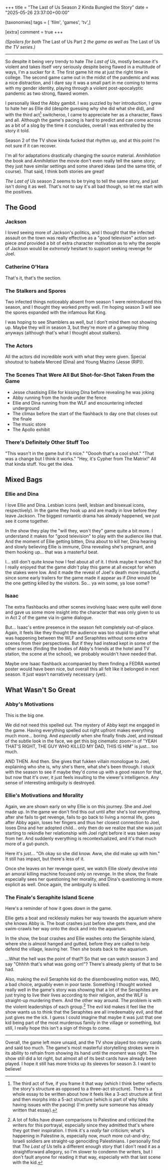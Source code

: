 +++
title = "The Last of Us Season 2 Kinda Bungled the Story"
date = "2025-05-26 23:37:00+00:00"

[taxonomies]
tags = [ 'film', 'games', 'tv',]

[extra]
comment = true
+++

_(Spoilers for both_ The Last of Us Part 2 _the game as well as_ The Last of Us _the TV series.)_

---

So despite it being very trendy to hate _The Last of Us_, mostly because it's violent and takes itself very seriously despite being flawed in a multitude of ways, I'm a sucker for it. The first game hit me at just the right time in college. The second game came out in the midst of the pandemic and was a nice distraction, and I dare say it was a small part in me coming to terms with my gender identity, playing through a violent post-apocalyptic pandemic as two strong, flawed women. 

I personally liked the Abby gambit. I was puzzled by her introduction, I grew to hate her as Ellie did (despite guessing why she did what she did), and with the third act[^third act] switcheroo, I came to appreciate her as a character, flaws and all. Although the game's pacing is hard to predict and can come across as a bit of a slog by the time it concludes, overall I was enthralled by the story it told.

Season 2 of the TV show kinda fucked that rhythm up, and at this point I'm not sure if it can recover.

I'm all for adaptations drastically changing the source material. _Annihilation_ the book and _Annihilation_ the movie don't even really tell the same story; they just have similar settings and some shared ideas (and the same title, of course). That said, I think both stories are great!

_The Last of Us_ season 2 seems to be trying to tell the same story, and just isn't doing it as well. That's not to say it's all bad though, so let me start with the positives.

## The Good

### Jackson

I loved seeing more of Jackson's politics, and I thought that the infected assault on the town was really effective as a "good television" action set-piece _and_ provided a bit of extra character motivation as to why the people of Jackson would be _extremely_ hesitant to support seeking revenge for Joel.

### Catherine O'Hara

That's it, that's the section.

### The Stalkers and Spores

Two infected things noticeably absent from season 1 were reintroduced this season, and I thought they worked pretty well. I'm hoping season 3 will see the spores expanded with the infamous Rat King.

I was hoping to see Shamblers as well, but I don't mind them not showing up. Maybe they will in season 3, but they're more of a gameplay thing anyways (although that's what I thought about stalkers).

### The Actors

All the actors did incredible work with what they were given. Special shoutout to Isabela Merced (Dina) and Young Mazino (Jesse (RIP)).

### The Scenes That Were All But Shot-for-Shot Taken From the Game

- Jesse chastising Ellie for kissing Dina before revealing he was joking
- Abby running from the horde under the fence
- Ellie and Dina running from the WLF and encountering infected underground
- The climax before the start of the flashback to day one that closes out the finale
- The music store
- The Apollo exhibit

### There's Definitely Other Stuff Too

"This wasn't in the game but it's nice." "Ooooh that's a cool shot." "That was a change but I think it works." "Hey, it's Cypher from The Matrix!" All that kinda stuff. You get the idea.

## Mixed Bags

### Ellie and Dina

I love Ellie and Dina. Lesbian icons (well, lesbian and bisexual icons, respectively). In the game they hook up and are madly in love before they leave Jackson. The biggest romantic drama has already happened, we just see it come together.

In the show they play the "will they, won't they" game quite a bit more. I understand it makes for "good television" to play with the audience like that. And the moment of Ellie getting bitten, Dina about to kill her, Dina hearing and slowly believing Ellie is immune, Dina revealing she's pregnant, and them hooking up... that was a masterful beat.

I... still don't quite know how I feel about all of it. I think maybe it works? But I really enjoyed that the game _didn't_ play this game at all except for when the stakes were low. And it made the reveal of Joel's death more impactful, since some early trailers for the game made it appear as if _Dina_ would be the one getting killed by the visitors. So... ya win some, ya lose some?

### Isaac

The extra flashbacks and other scenes involving Isaac were quite well done and gave us some more insight into the character that was only given to us in Act 2 of the game via in-game dialogue.

But... Isaac's entire presence in the season felt completely out-of-place. Again, it feels like they thought the audience was too stupid to gather what was happening between the WLF and Seraphites without some extra scenes from their perspectives. But if they had instead kept in some of the other scenes (finding the bodies of Abby's friends at the hotel and TV station, the scene at the school), we probably wouldn't have needed that. 

Maybe one Isaac flashback accompanied by them finding a FEDRA wanted poster would have been nice, but overall this all felt like it belonged in next season. It just wasn't narratively necessary (yet).

## What Wasn't So Great

### Abby's Motivations

This is the big one. 

We did not need this spelled out. The mystery of Abby kept me engaged in the game. Having everything spelled out right upfront makes everything much more... boring. And _especially_ when she finally finds Joel, and instead of the subtle look in the face, we get this big cinematic zoom-in of "YEAH THAT'S RIGHT, THE GUY WHO KILLED MY DAD, THIS IS HIM" is just... too much.

AND THEN. And then. She gives that fukken villain monologue to Joel, explaining who she is, why she's there, what she's been through. I stuck with the season to see if maybe they'd come up with a good reason for that, but now that it's over, it just feels insulting to the viewer's intelligence. Any sense of interesting ambiguity is destroyed.

### Ellie's Motivations and Morality

Again, we are shown early on why Ellie is on this journey. She and Joel made up. In the game we don't find this out until after she's lost everything, after she fails to get revenge, fails to go back to living a normal life, goes after Abby again, loses her fingers and thus her closest connection to Joel, loses Dina and her adopted child... only then do we realize that she was just starting to rekindle her relationship with Joel right before it was taken away from her. And suddenly everything is recontextualized, and it's that much more of a gut-punch.

Here it's just... "Oh okay so she did know. Aww, she did make up with him." It still has impact, but there's less of it.

Once she leaves on her revenge quest, we watch Ellie slowly devolve into an amoral killing machine focused only on revenge. In the show, the finale especially sees her questioning her morality, and Dina's questioning is more explicit as well. Once again, the ambiguity is killed.

### The Finale's Seraphite Island Scene

Here's a reminder of how it goes down in the game.

Ellie gets a boat and recklessly makes her way towards the aquarium where she knows Abby is. The boat crashes just before she gets there, and she swim-crawls her way onto the dock and into the aquarium.

In the show, the boat crashes and Ellie washes onto the Seraphite island, where she is almost hanged and gutted, before they are called to help defend the village, leaving her. Then she boats back to the aquarium. 

...What the hell was the point of that?! So that we can watch season 3 and say "Ohhhh that's what was going on!"? There's already plenty of that to be had.

Also, making the evil Seraphite kid do the disemboweling motion was, IMO, a bad choice, arguably even in poor taste. Something I thought worked really well in the game's story was showing that a lot of the Seraphites are just trying to live their lives according to their religion, and the WLF is straight-up murdering them. And the other way around. The problem is with the violent leaderships of each group.[^Palestine] The evil kid makes it feel like the show wants us to think that the Seraphites are all irredeemably evil, and that just gives me the ick. I guess I could imagine that maybe it was just that one kid being part of the most murderous family in the village or something, but still, I really hope this isn't a sign of things to come.

---

Overall, the game left more unsaid, and the TV show played too many cards and said too much. The game's most masterful storytelling strokes were in its ability to refrain from showing its hand until the moment was right. The show still did a lot right, but almost all of its best cards have already been played. I hope it still has more tricks up its sleeves for season 3. I want to believe!

[^third act]: The third act of five, if you frame it that way (which I think better reflects the story's structure as opposed to a three-act structure). There's a whole essay to be written about how it feels like a 3-act structure at first and then morphs into a 5-act structure (which is part of why folks having issues with the pacing) (I'm pretty sure someone has already written that essay).

[^Palestine]: A lot of folks have drawn comparisons to Palestine and criticized the writers for this portrayal, especially since they admitted that's where they got their inspiration. I think it's a _really_ fair criticism; what's happening in Palestine is, especially now, _much_ more cut-and-dry; Israeli soldiers are straight-up genociding Palestinians. I personally find that _The Last of Us_ tells a different enough story that I don't read it as a straightforward allegory, so I'm slower to condemn the writers, but I don't fault anyone for reading it that way, especially with that last scene with the kid.
